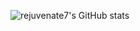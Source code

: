 ![rejuvenate7's GitHub stats](https://github-readme-stats-peach-five.vercel.app/api?username=rejuvenate7&show_icons=true&theme=transparent)
